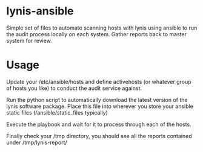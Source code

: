 # lynis-ansible
Simple set of files to automate scanning hosts with lynis using ansible to run
the audit process locally on each system.  Gather reports back to master system for review.

# Usage
Update your /etc/ansible/hosts and define activehosts (or whatever group of
hosts you like) to conduct the audit service against.

Run the python script to automatically download the latest version of the lynis
software package.  Place this file into wherever you store your ansible static
files (/ansible/static_files typically)

Execute the playbook and wait for it to process through each of the hosts.

Finally check your /tmp directory, you should see all the reports contained
under /tmp/lynis-report/
